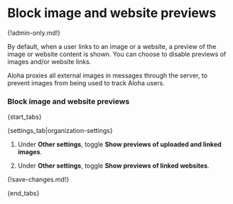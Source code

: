 # Block image and website previews

{!admin-only.md!}

By default, when a user links to an image or a website, a preview of the
image or website content is shown. You can choose to disable previews of
images and/or website links.

Aloha proxies all external images in messages through the server, to
prevent images from being used to track Aloha users.

### Block image and website previews

{start_tabs}

{settings_tab|organization-settings}

1. Under **Other settings**, toggle **Show previews of uploaded and linked images**.

1. Under **Other settings**, toggle **Show previews of linked websites**.

{!save-changes.md!}

{end_tabs}
